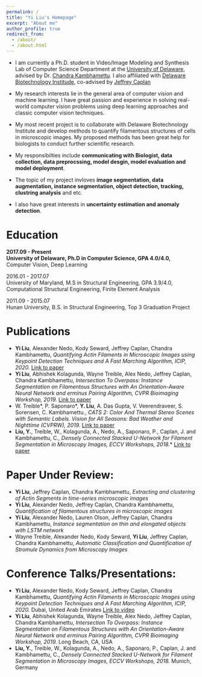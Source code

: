 ```yaml
---
permalink: /
title: "Yi Liu's Homepage"
excerpt: "About me"
author_profile: true
redirect_from: 
  - /about/
  - /about.html
---
```


* I am currently a Ph.D. student in Video/Image Modeling and Synthesis Lab of Computer Science Department at the [University of Delaware](https://www.udel.edu/), advised by Dr. [Chandra Kambhamettu](https://scholar.google.com/citations?hl=en&user=BMVESLIAAAAJ&view_op=list_works&sortby=pubdate). I also affiliated with [Delaware Biotechnology Institude](https://www.dbi.udel.edu/), co-advised by [Jeffrey Caplan](https://www.udel.edu/academics/colleges/canr/departments/plant-and-soil-sciences/faculty-staff/jeffrey-caplan/)

* My research interests lie in the general area of computer vision and machine learning. I have great passion and experience in solving real-world computer vision problems using deep learning approaches and classic computer vision techniques. 

* My most recent project is to collaborate with Delaware Biotechnology Institute and develop methods to quantify filamentous structures of cells in microscopic images. My proposed methods has been great help for biologists to conduct further scientific research. 

* My responsibilties include **communicating with Biologist, data collection, data preprocssing, model desgin, model evaluation and model deployment**. 

* The topic of my project invloves **image segmentation, data augmentation, instance segmentation, object detection, tracking, clustring analysis** and etc. 

* I also have great interests in **uncertainty estimation and anomaly detection**.

Education
======
**2017.09 - Present<br>**
**University of Delaware, Ph.D in Computer Science, GPA 4.0/4.0,** Computer Vision, Deep Learning

2016.01 - 2017.07<br>
University of Maryland, M.S in Structural Engineering, GPA 3.9/4.0, Computational Structural Engineering, Finite Element Analysis

2011.09 - 2015.07<br>
Hunan University, B.S. in Structural Engineering, Top 3 Graduation Project

Publications
======
* **Yi Liu**, Alexander Nedo, Kody Seward, Jeffrey Caplan, Chandra Kambhamettu, *Quantifying Actin Filaments in Microscopic Images using Keypoint Detection Techniques and A Fast Marching Algorithm, ICIP, 2020.* <a href="https://ieeexplore.ieee.org/document/9191337" target="_blank">Link to paper</a>
* **Yi Liu**, Abhishek Kolagunda, Wayne Treible, Alex Nedo, Jeffrey Caplan, Chandra Kambhamettu, *Intersection To Overpass: Instance Segmentation on Filamentous Structures with An Orientation-Aware Neural Network and erminus Pairing Algorithm, CVPR Bioimaging Workshop, 2019.* <a href="https://openaccess.thecvf.com/content_CVPRW_2019/html/BIC/Liu_Intersection_to_Overpass_Instance_Segmentation_on_Filamentous_Structures_With_an_CVPRW_2019_paper.html" target="_blank">Link to paper</a>
* W. Treible*, P. Saponaro*, **Y. Liu**, A. Das Gupta, V. Veerendraveer, S. Sorensen, C. Kambhamettu., *CATS 2: Color And Thermal Stereo Scenes with Semantic Labels. Vision for All Seasons: Bad Weather and Nighttime (CVPRW), 2019.* <a href="https://openaccess.thecvf.com/content_CVPRW_2019/papers/Vision%20for%20All%20Seasons%20Bad%20Weather%20and%20Nighttime/Treible_CATS_2_Color_And_Thermal_Stereo_Scenes_with_Semantic_Labels_CVPRW_2019_paper.pdf" target="_blank">Link to paper</a>
* **Liu, Y.**, Treible, W., Kolagunda, A., Nedo, A., Saponaro, P., Caplan, J. and Kambhamettu, C., *Densely Connected Stacked U-Network for Filament Segmentation in Microscopy Images, ECCV Workshops, 2018.** <a href="https://openaccess.thecvf.com/content_eccv_2018_workshops/w33/html/Liu_Densely_Connected_Stacked_U-network_for_Filament_Segmentation_in_Microscopy_Images_ECCVW_2018_paper.html" target="_blank">Link to paper</a>

Paper Under Review:
======
* **Yi Liu**, Jeffrey Caplan, Chandra Kambhamettu, *Extracting and clustering of Actin Segments in time-series microscopic images*
* **Yi Liu**, Alexander Nedo, Jeffrey Caplan, Chandra Kambhamettu, *Quantification of filamentous structures in microscopic images*
* **Yi Liu**, Alexander Nedo, Lauren Olson, Jeffrey Caplan, Chandra Kambhamettu, *Instance segmentation on thin and elongated objects with LSTM network*
* Wayne Treible, Alexander Nedo, Kody Seward, **Yi Liu**, Jeffrey Caplan, Chandra Kambhamettu, *Automatic Classification and Quantification of Stromule Dynamics from Microscopy Images*

Conference Talks/Presentations:
=====
* **Yi Liu**, Alexander Nedo, Kody Seward, Jeffrey Caplan, Chandra Kambhamettu, *Quantifying Actin Filaments in Microscopic Images using Keypoint Detection Techniques and A Fast Marching Algorithm, ICIP, 2020.* Dubai, United Arab Emirates <a href="https://www.youtube.com/watch?v=xl1RMwspFWY" target="_blank">Link to video</a>
* **Yi Liu**, Abhishek Kolagunda, Wayne Treible, Alex Nedo, Jeffrey Caplan, Chandra Kambhamettu, *Intersection To Overpass: Instance Segmentation on Filamentous Structures with An Orientation-Aware Neural Network and erminus Pairing Algorithm, CVPR Bioimaging Workshop, 2019.* Long Beach, CA, USA
* **Liu, Y.**, Treible, W., Kolagunda, A., Nedo, A., Saponaro, P., Caplan, J. and Kambhamettu, C., *Densely Connected Stacked U-Network for Filament Segmentation in Microscopy Images, ECCV Workshops, 2018.* Munich, Germany


